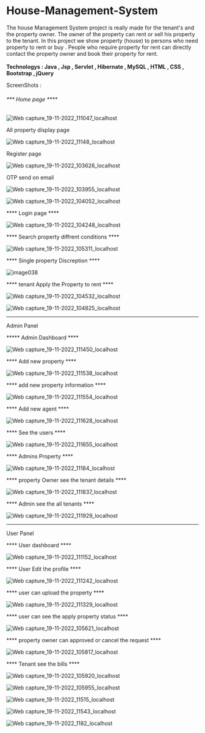 # House-Management-System

The house Management System project is really made for the tenant's and the property owner. The owner of the 
property can rent or sell his property to the tenant. In this project we show property (house) to persons who
need property to rent or buy . People who require property for rent can directly contact the property owner and
book their property for rent.</br></br>
<b>Technologys : Java , Jsp , Servlet , Hibernate , MySQL , HTML , CSS , Bootstrap , jQuery</b>

ScreenShots : 

<h6 style="color:'red'">*** Home page ****</h6>

![Web capture_19-11-2022_111047_localhost](https://user-images.githubusercontent.com/118426413/202839044-a410baf9-79cf-46c9-bd71-280797b1246d.jpeg)


All property display page 

![Web capture_19-11-2022_11148_localhost](https://user-images.githubusercontent.com/118426413/202839099-b167e342-62d4-4d4c-b5e9-baa7646a830e.jpeg)



Register page 

![Web capture_19-11-2022_103626_localhost](https://user-images.githubusercontent.com/118426413/202839150-a6eeaeeb-fe08-4f4e-89ce-f02528c8ee9f.jpeg)


OTP send on email

![Web capture_19-11-2022_103955_localhost](https://user-images.githubusercontent.com/118426413/202839192-ab7dc5a4-d857-44b9-9f80-031d579b0914.jpeg)


![Web capture_19-11-2022_104052_localhost](https://user-images.githubusercontent.com/118426413/202839197-71074a6b-8d48-4536-b1d2-7cea01016c8a.jpeg)



**** Login page ****


![Web capture_19-11-2022_104248_localhost](https://user-images.githubusercontent.com/118426413/202839264-f3b96afc-b37a-49a5-987c-ec009821f8c2.jpeg)



**** Search property diffrent conditions ****

![Web capture_19-11-2022_105311_localhost](https://user-images.githubusercontent.com/118426413/202841173-d3c77b37-38d0-485e-9e3a-a85a06db4c6d.jpeg)


**** Single property Discreption ****

![image038](https://user-images.githubusercontent.com/118426413/202839505-80e05b63-e00a-48e5-857d-fa04621ecdcc.gif)



**** tenant Apply the Property to rent ****


![Web capture_19-11-2022_104532_localhost](https://user-images.githubusercontent.com/118426413/202839587-2bf7b35e-ed7f-4589-a4a5-9ab708ae3c77.jpeg)


![Web capture_19-11-2022_104825_localhost](https://user-images.githubusercontent.com/118426413/202839597-0708f5cf-9a3c-4d0f-ad67-ac153dc95553.jpeg)



**********************************************************************

Admin Panel

***** Admin Dashboard ****


![Web capture_19-11-2022_111450_localhost](https://user-images.githubusercontent.com/118426413/202839665-bc307abd-52b8-4546-a24d-626ab2cd6fe0.jpeg)



**** Add new property ****

![Web capture_19-11-2022_111538_localhost](https://user-images.githubusercontent.com/118426413/202839679-1814e1c6-5130-42f7-bcc8-9e356d252c64.jpeg)



**** add new property information ****


![Web capture_19-11-2022_111554_localhost](https://user-images.githubusercontent.com/118426413/202839692-113d5018-4846-4604-933b-ae84d8bbf5c3.jpeg)



**** Add new agent ****


![Web capture_19-11-2022_111628_localhost](https://user-images.githubusercontent.com/118426413/202839740-ca431c81-6ead-4bca-b1dd-798789e876c6.jpeg)



**** See the users ****


![Web capture_19-11-2022_111655_localhost](https://user-images.githubusercontent.com/118426413/202839783-90a5774e-765d-4e79-afff-b7c0f4e8a16a.jpeg)



**** Admins Property ****


![Web capture_19-11-2022_11184_localhost](https://user-images.githubusercontent.com/118426413/202839806-ce7d878d-48c5-4bf7-b23d-f2c44638476b.jpeg)



**** property Owner see the tenant details ****


![Web capture_19-11-2022_111837_localhost](https://user-images.githubusercontent.com/118426413/202839825-91b04ba0-d0ad-4b12-a149-bbf3661fb3d8.jpeg)



**** Admin see the all tenants ****


![Web capture_19-11-2022_111929_localhost](https://user-images.githubusercontent.com/118426413/202839850-a17e72c1-9669-4df3-beef-0406b340670d.jpeg)



***************************************************************************

User Panel

**** User dashboard ****


![Web capture_19-11-2022_111152_localhost](https://user-images.githubusercontent.com/118426413/202839924-7a514999-0f09-45dd-bc00-46c25c732ddf.jpeg)



**** User Edit the profile ****


![Web capture_19-11-2022_111242_localhost](https://user-images.githubusercontent.com/118426413/202839939-9922e947-c810-480a-8055-0ef9a79613d8.jpeg)



**** user can upload the property ****


![Web capture_19-11-2022_111329_localhost](https://user-images.githubusercontent.com/118426413/202839984-949c5f35-867a-4a85-8a19-2a351641c8cf.jpeg)



**** user can see the apply property status ****


![Web capture_19-11-2022_105621_localhost](https://user-images.githubusercontent.com/118426413/202840017-c68c19ba-a708-42d1-a93f-bb86e1950fb5.jpeg)



**** property owner can approved or cancel the request ****


![Web capture_19-11-2022_105817_localhost](https://user-images.githubusercontent.com/118426413/202840073-5e24bdcb-fc91-40fe-a157-c4d8b4725fd0.jpeg)


**** Tenant see the bills ****


![Web capture_19-11-2022_105920_localhost](https://user-images.githubusercontent.com/118426413/202840116-52c2e686-9dcb-4a55-9c44-0d8fb3d600fc.jpeg)



![Web capture_19-11-2022_105955_localhost](https://user-images.githubusercontent.com/118426413/202840126-19d5767b-d1e2-4aa7-afc1-2c3b6d7825be.jpeg)


![Web capture_19-11-2022_11515_localhost](https://user-images.githubusercontent.com/118426413/202840156-44720cfc-41f2-44ca-a14a-7c285e1779e0.jpeg)



![Web capture_19-11-2022_11543_localhost](https://user-images.githubusercontent.com/118426413/202840160-8c3eae4f-b0b6-4800-a770-dcae8374b9fa.jpeg)



![Web capture_19-11-2022_1182_localhost](https://user-images.githubusercontent.com/118426413/202840214-68337417-0dd7-45c1-a7b0-d71e87de08ac.jpeg)


